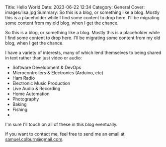 Title: Hello World
Date: 2023-06-22 12:34
Category: General
Cover: images/lisa.jpg
Summary: So this is a blog, or something like a blog. Mostly this is a placeholder while I find some content to drop here. I'll be migrating some content from my old blog, when I get the chance.

So this is a blog, or something like a blog. Mostly this is a placeholder while I find some content to drop here. I'll be migrating some content from my old blog, when I get the chance.

<!-- ![]({attach}lisa.jpg) -->

I have a variety of interests, many of which lend themselves to being shared in text rather than just video or audio:

* Software Development & DevOps
* Microcontrollers & Electronics (Arduino, etc)
* Ham Radio
* Electronic Music Production
* Live Audio & Recording
* Home Automation
* Photography
* Baking
* Fishing
* 
I'm sure I'll touch on all of these in this blog eventually.

If you want to contact me, feel free to send me an email at samuel.colburn@gmail.com.
